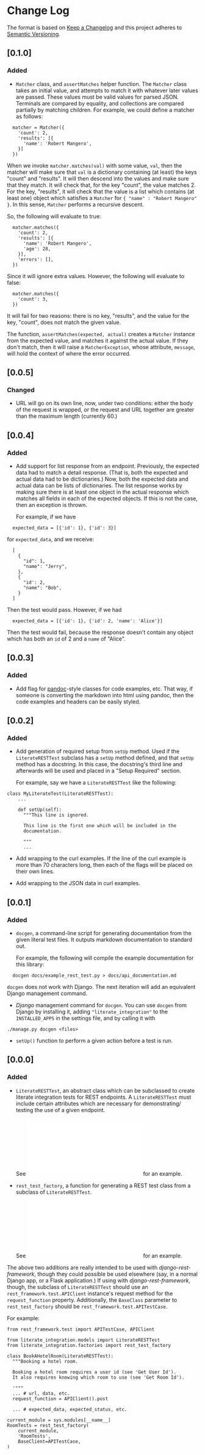 # Change Log

The format is based on [Keep a Changelog](http://keepachangelog.com/en/1.0.0/)
and this project adheres to [Semantic Versioning](http://semver.org/spec/v2.0.0.html).

## [0.1.0]

### Added

- `Matcher` class, and `assertMatches` helper function.  The `Matcher`
  class takes an initial value, and attempts to match it with
  whatever later values are passed.  These values must be valid
  values for parsed JSON.  Terminals are compared by equality, and
  collections are compared partially by matching children.  For example,
  we could define a matcher as follows:

```
  matcher = Matcher({
    'count': 2,
    'results': [{
      'name': 'Robert Mangero',
    }]
  })
```

  When we invoke `matcher.matches(val)` with some value, `val`, then
  the matcher will make sure that `val` is a dictionary containing
  (at least) the keys "count" and "results". It will then descend
  into the values and make sure that they match.  It will check that,
  for the key "count", the value matches 2.  For the key, "results",
  it will check that the value is a list which contains (at least one)
  object which satisfies a `Matcher` for `{ "name" : "Robert Mangero" }`.
  In this sense, `Matcher` performs a recursive descent.

  So, the following will evaluate to true:

```
  matcher.matches({
    'count': 2,
    'results': [{
      'name': 'Robert Mangero',
      'age': 28,
    }],
    'errors': [],
  })
```

  Since it will ignore extra values.  However, the following will evaluate
  to false:

```
  matcher.matches({
    'count': 3,
  })
```

  It will fail for two reasons: there is no key, "results", and the value
  for the key, "count", does not match the given value.

  The function, `assertMatches(expected, actual)` creates a `Matcher` instance
  from the expected value, and matches it against the actual value. If they
  don't match, then it will raise a `MatcherException`, whose attribute,
  `message`, will hold the context of where the error occurred.

## [0.0.5]

### Changed

- URL will go on its own line, now, under two conditions: either the
  body of the request is wrapped, or the request and URL together
  are greater than the maximum length (currently 60.)

## [0.0.4]

### Added

- Add support for list response from an endpoint.  Previously, the
  expected data had to match a detail response. (That is, both the
  expected and actual data had to be dictionaries.) Now, both the
  expected data and actual data can be lists of dictionaries.
  The list response works by making sure there is at least one
  object in the actual response which matches all fields in each of
  the expected objects.  If this is not the case, then an exception
  is thrown.

  For example, if we have

```
  expected_data = [{'id': 1}, {'id': 3}]
```

  for `expected_data`, and we receive:

```
  [
    {
      "id": 1,
      "name": "Jerry",
    },
    {
      "id': 2,
      "name": "Bob",
    }
  ]
```

  Then the test would pass.  However, if we had

```
  expected_data = [{'id': 1}, {'id': 2, 'name': 'Alice'}]
```

  Then the test would fail, because the response doesn't contain
  any object which has both an `id` of 2 and a `name` of "Alice".

## [0.0.3]

### Added

- Add flag for [pandoc](http://pandoc.org/)-style classes for code
  examples, etc.  That way, if someone is converting the markdown
  into html using pandoc, then the code examples and headers can
  be easily styled.

## [0.0.2]

### Added

- Add generation of required setup from `setUp` method.  Used if the
  `LiterateRESTTest` subclass has a `setUp` method defined, and
  that `setUp` method has a docstring.  In this case, the docstring's
  third line and afterwards will be used and placed in a "Setup Required"
  section.

  For example, say we have a `LiterateRESTTest` like the following:

```
class MyLiterateTest(LiterateRESTTest):
    ...

    def setUp(self):
      """This line is ignored.

      This line is the first one which will be included in the
      documentation.

      """
      ...
```

- Add wrapping to the curl examples.  If the line of the curl example
  is more than 70 characters long, then each of the flags will be placed
  on their own lines.

- Add wrapping to the JSON data in curl examples.

## [0.0.1]

### Added

- `docgen`, a command-line script for generating documentation from
  the given literal test files.  It outputs markdown documentation to
  standard out.

  For example, the following will compile the example documentation
  for this library:

```
  docgen docs/example_rest_test.py > docs/api_documentation.md
```

  `docgen` does not work with Django.  The next iteration will add an
  equivalent Django management command.

- *Django* management command for `docgen`.  You can use `docgen` from
  Django by installing it, adding `"literate_integration"` to the
  `INSTALLED_APPS` in the settings file, and by calling it with

```
./manage.py docgen <files>
```

- `setUp()` function to perform a given action before a test is run.


## [0.0.0]

### Added

- `LiterateRESTTest`, an abstract class which can be subclassed to create
  literate integration tests for REST endpoints.  A `LiterateRESTTest`
  must include certain attributes which are necessary for demonstrating/
  testing the use of a given endpoint.

  See ![example_rest_test.py](docs/example_rest_test.py) for an example.

- `rest_test_factory`, a function for generating a REST test class from
  a subclass of `LiterateRESTTest`.

  See ![example_rest_test.py](docs/example_rest_test.py) for an example.

The above two additions are really intended to be used with
*django-rest-framework*, though they could possible be used elsewhere
(say, in a normal Django app, or a Flask application.)  If using with
*django-rest-framework*, though, the subclass of `LiterateRESTTest`
should use an `rest_framework.test.APIClient` instance's request method
for the `request_function` property.  Additionally, the `BaseClass`
parameter to `rest_test_factory` should be `rest_framework.test.APITestCase`.

For example:

```
from rest_framework.test import APITestCase, APIClient

from literate_integration.models import LiterateRESTTest
from literate_integration.factories import rest_test_factory

class BookAHotelRoom(LiterateRESTTest):
  """Booking a hotel room.

  Booking a hotel room requires a user id (see 'Get User Id').
  It also requires knowing which room to use (see 'Get Room Id').

  '"""
  ... # url, data, etc.
  request_function = APIClient().post

  ... # expected_data, expected_status, etc.

current_module = sys.modules[__name__]
RoomTests = rest_test_factory(
    current_module,
    'RoomTests',
    BaseClient=APITestCase,
)
```
